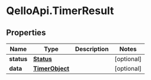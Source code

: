 # QelloApi.TimerResult

## Properties
Name | Type | Description | Notes
------------ | ------------- | ------------- | -------------
**status** | [**Status**](Status.md) |  | [optional] 
**data** | [**TimerObject**](TimerObject.md) |  | [optional] 


